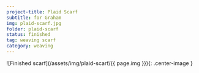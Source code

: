 ```yaml
---
project-title: Plaid Scarf
subtitle: for Graham
img: plaid-scarf.jpg
folder: plaid-scarf
status: finished
tag: weaving scarf
category: weaving
---
```


![Finished scarf](/assets/img/plaid-scarf/{{ page.img }}){: .center-image }
